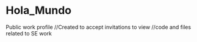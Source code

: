 # Hola_Mundo
Public work profile
//Created to accept invitations to view
//code and files related to SE work
